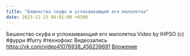 ```yaml
---
title: "Бешенство скуфа и успокаивающий его малолетка"
date: 2023-11-23 06:01:00 +0300
---
```


Бешенство скуфа и успокаивающий его малолетка
Video by IHPSО (c)
#фурри #furry #технофокс
Видеозапись
<a class="vk-attach" href="https://vk.com/video41076938_456239691">https://vk.com/video41076938_456239691</a>
<a class="vk-attach" href="https://vk.com/video41076938_456239691">Вложение</a>
